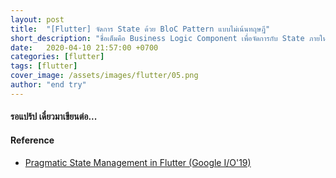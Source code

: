 ```yaml
---
layout: post
title:  "[Flutter] จัดการ State ด้วย BloC Pattern แบบไม่เน้นทฤษฎี"
short_description: "ชื่อเต็มคือ Business Logic Component เพื่อจัดการกับ State ภายในแอพซึ่งข้อมูลจะวิ้งไหลผ่าน Rx และ Stream"
date:   2020-04-10 21:57:00 +0700
categories: [flutter]
tags: [flutter]
cover_image: /assets/images/flutter/05.png
author: "end try"
---
```


#### รอแปร้ป เดี๋ยวมาเขียนต่อ...



#### Reference

- [Pragmatic State Management in Flutter (Google I/O'19)](https://youtu.be/d_m5csmrf7I?t=778)